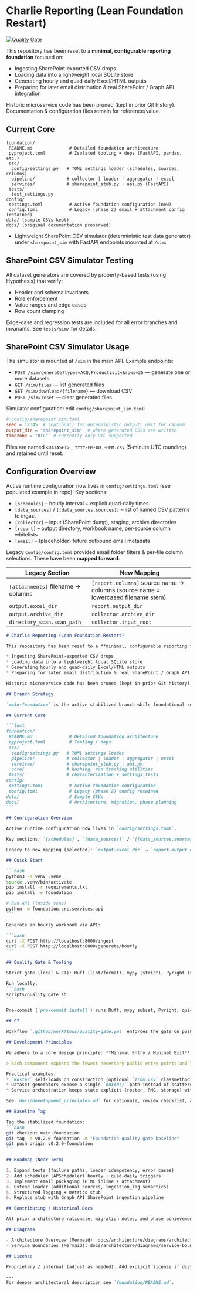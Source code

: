 # Charlie Reporting (Lean Foundation Restart)

[![Quality Gate](https://github.com/jwardwell7077/charlie-reporting/actions/workflows/quality-gate.yml/badge.svg)](https://github.com/jwardwell7077/charlie-reporting/actions/workflows/quality-gate.yml)

This repository has been reset to a **minimal, configurable reporting foundation** focused on:

* Ingesting SharePoint‑exported CSV drops
* Loading data into a lightweight local SQLite store
* Generating hourly and quad‑daily Excel/HTML outputs
* Preparing for later email distribution & real SharePoint / Graph API integration

Historic microservice code has been pruned (kept in prior Git history). Documentation & configuration files remain for reference/value.

## Current Core

```text
foundation/
 README.md              # Detailed foundation architecture
 pyproject.toml         # Isolated tooling + deps (FastAPI, pandas, etc.)
 src/
  config/settings.py   # TOML settings loader (schedules, sources, columns)
  pipeline/            # collector | loader | aggregator | excel
  services/            # sharepoint_stub.py | api.py (FastAPI)
 tests/
  test_settings.py
config/
 settings.toml          # Active foundation configuration (new)
 config.toml            # Legacy (phase 2) email + attachment config (retained)
data/ (sample CSVs kept)
docs/ (original documentation preserved)
```

* Lightweight SharePoint CSV simulator (deterministic test data generator) under `sharepoint_sim` with FastAPI endpoints mounted at `/sim`:

## SharePoint CSV Simulator Testing

All dataset generators are covered by property-based tests (using Hypothesis) that verify:
* Header and schema invariants
* Role enforcement
* Value ranges and edge cases
* Row count clamping

Edge-case and regression tests are included for all error branches and invariants. See `tests/sim/` for details.

## SharePoint CSV Simulator Usage

The simulator is mounted at `/sim` in the main API. Example endpoints:

* `POST /sim/generate?types=ACQ,Productivity&rows=25` — generate one or more datasets
* `GET /sim/files` — list generated files
* `GET /sim/download/{filename}` — download CSV
* `POST /sim/reset` — clear generated files

Simulator configuration: edit `config/sharepoint_sim.toml`:

```toml
# config/sharepoint_sim.toml
seed = 12345  # (optional) for deterministic output; omit for random
output_dir = "sharepoint_sim"  # where generated CSVs are written
timezone = "UTC"  # currently only UTC supported
```

Files are named `<DATASET>__YYYY-MM-DD_HHMM.csv` (5‑minute UTC rounding) and retained until reset.

## Configuration Overview

Active runtime configuration now lives in `config/settings.toml` (see populated example in repo). Key sections:

* `[schedules]` – hourly interval + explicit quad‑daily times
* `[data_sources]` / `[[data_sources.sources]]` – list of named CSV patterns to ingest
* `[collector]` – input (SharePoint dump), staging, archive directories
* `[report]` – output directory, workbook name, per‑source column whitelists
* `[email]` – (placeholder) future outbound email metadata

Legacy `config/config.toml` provided email folder filters & per‑file column selections. These have been **mapped forward**:

| Legacy Section | New Mapping |
|----------------|-------------|
| `[attachments]` filename → columns | `[report.columns]` source name → columns (source name = lowercased filename stem) |
| `output.excel_dir` | `report.output_dir` |
| `output.archive_dir` | `collector.archive_dir` |
| `directory_scan.scan_path` | `collector.input_root` |

````markdown
# Charlie Reporting (Lean Foundation Restart)

This repository has been reset to a **minimal, configurable reporting foundation** focused on:

* Ingesting SharePoint‑exported CSV drops
* Loading data into a lightweight local SQLite store
* Generating hourly and quad‑daily Excel/HTML outputs
* Preparing for later email distribution & real SharePoint / Graph API integration

Historic microservice code has been pruned (kept in prior Git history). Documentation & configuration files remain for reference/value.

## Branch Strategy

`main-foundation` is the active stabilized branch while foundational refactors settle. Treat it as the integration target (temporary stand‑in for `main`). Merge forward into real `main` once scale/production concerns resume.

## Current Core

```text
foundation/
 README.md              # Detailed foundation architecture
 pyproject.toml         # Tooling + deps
 src/
  config/settings.py   # TOML settings loader
  pipeline/            # collector | loader | aggregator | excel
  services/            # sharepoint_stub.py | api.py
  core/                # hashing, run tracking utilities
 tests/                # characterization + settings tests
config/
 settings.toml          # Active foundation configuration
 config.toml            # Legacy (phase 2) config retained
data/                   # Sample CSVs
docs/                   # Architecture, migration, phase planning
```

## Configuration Overview

Active runtime configuration now lives in `config/settings.toml`.

Key sections: `[schedules]`, `[data_sources]` / `[[data_sources.sources]]`, `[collector]`, `[report]`, `[email]` (placeholder).

Legacy to new mapping (selected): `output.excel_dir` → `report.output_dir`, `directory_scan.scan_path` → `collector.input_root`, attachment filename columns → `report.columns`.

## Quick Start

```bash
python3 -m venv .venv
source .venv/bin/activate
pip install -r requirements.txt
pip install -e foundation

# Run API (inside venv)
python -m foundation.src.services.api
```

Generate an hourly workbook via API:

```bash
curl -X POST http://localhost:8000/ingest
curl -X POST http://localhost:8000/generate/hourly
```

## Quality Gate & Tooling

Strict gate (local & CI): Ruff (lint/format), mypy (strict), Pyright (strict), pydoclint, interrogate (100% doc coverage), pytest (100% line coverage enforced). Test files are now included in Ruff, mypy, and Pyright runs to keep helper code quality aligned with production modules.

Run locally:
```bash
scripts/quality_gate.sh
```

Pre-commit (`pre-commit install`) runs Ruff, mypy subset, Pyright, quick pytest smoke.

## CI

Workflow `.github/workflows/quality-gate.yml` enforces the gate on pushes / PRs to `main` & `main-foundation`.

## Development Principles

We adhere to a core design principle: **Minimal Entry / Minimal Exit**.

> Each component exposes the fewest necessary public entry points and leaves every object or return value in a fully validated, deterministic state immediately upon exit—no redundant wrapper layers or deferred hidden side effects.

Practical examples:
* `Roster` self-loads on construction (optional `from_csv` classmethod) — removed former `load_roster()` wrapper.
* Dataset generators expose a single `build()` path instead of scattered helper functions.
* Service orchestration keeps state explicit (roster, RNG, storage) with no hidden globals.

See `docs/development_principles.md` for rationale, review checklist, and contribution guidelines.

## Baseline Tag

Tag the stabilized foundation:
```bash
git checkout main-foundation
git tag -a v0.2.0-foundation -m "Foundation quality gate baseline"
git push origin v0.2.0-foundation
```

## Roadmap (Near Term)

1. Expand tests (failure paths, loader idempotency, error cases)
2. Add scheduler (APScheduler) hourly + quad‑daily triggers
3. Implement email packaging (HTML inline + attachment)
4. Extend loader (additional sources, ingestion_log semantics)
5. Structured logging + metrics stub
6. Replace stub with Graph API SharePoint ingestion pipeline

## Contributing / Historical Docs

All prior architecture rationale, migration notes, and phase achievements remain under `docs/`.

## Diagrams

- Architecture Overview (Mermaid): docs/architecture/diagrams/architecture-overview.md
- Service Boundaries (Mermaid): docs/architecture/diagrams/service-boundaries.md

## License

Proprietary / internal (adjust as needed). Add explicit license if distribution scope changes.

---
For deeper architectural description see `foundation/README.md`.

````
